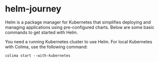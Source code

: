 # helm-journey

Helm is a package manager for Kubernetes that simplifies deploying and managing applications using pre-configured charts. Below are some basic commands to get started with Helm.

You need a running Kubernetes cluster to use Helm. For local Kubernetes with Colima, use the following command:
```
colima start --with-kubernetes
```
